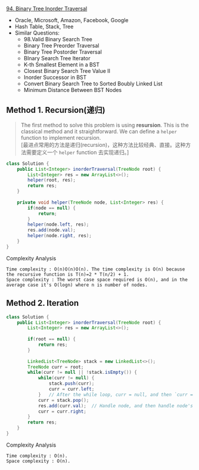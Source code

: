 [94. Binary Tree Inorder Traversal](https://leetcode.com/problems/binary-tree-inorder-traversal/)

* Oracle, Microsoft, Amazon, Facebook, Google
* Hash Table, Stack, Tree
* Similar Questions:
    * 98.Valid Binary Search Tree
    * Binary Tree Preorder Traversal
    * Binary Tree Postorder Traversal
    * BInary Search Tree Iterator
    * K-th Smallest Element in a BST
    * Closest Binary Search Tree Value II
    * Inorder Successor in BST
    * Convert Binary Search Tree to Sorted Boubly Linked List
    * Minimum Distance Between BST Nodes
    


## Method 1. Recursion(递归)
> The first method to solve this problem is using **resursion**. 
> This is the classical method and it straightforward.
> We can define a `helper` function to implement recursion.     
> [最进点常用的方法是递归(recursion)，这种方法比较经典、直接。这种方法需要定义一个 `helper` function 去实现递归。] 

```java 
class Solution {
    public List<Integer> inorderTraversal(TreeNode root) {
        List<Integer> res = new ArrayList<>();
        helper(root, res);
        return res;
    }
    
    private void helper(TreeNode node, List<Integer> res) {
        if(node == null) {
            return;
        }
        helper(node.left, res);
        res.add(node.val);
        helper(node.right, res);
    }
}
```
Complexity Analysis

    Time complexity : O(n)O(n)O(n). The time complexity is O(n) because the recursive function is T(n)=2 * T(n/2) + 1.
    Space complexity : The worst case space required is O(n), and in the average case it's O(log⁡n) where n is number of nodes. 
   
   
## Method 2. Iteration
```java 
class Solution {
    public List<Integer> inorderTraversal(TreeNode root) {
        List<Integer> res = new ArrayList<>();
        
        if(root == null) {
            return res;
        }
        
        LinkedList<TreeNode> stack = new LinkedList<>();
        TreeNode curr = root;
        while(curr != null || !stack.isEmpty()) {
            while(curr != null) {
                stack.push(curr);
                curr = curr.left;
            }   // After the while loop, curr = null, and then `curr = stack.pop()` will be the left most leaf
            curr = stack.pop(); 
            res.add(curr.val);  // Handle node, and then handle node's right subtree
            curr = curr.right;
        }
        return res;
    }
}
```
Complexity Analysis

    Time complexity : O(n).
    Space complexity : O(n).
